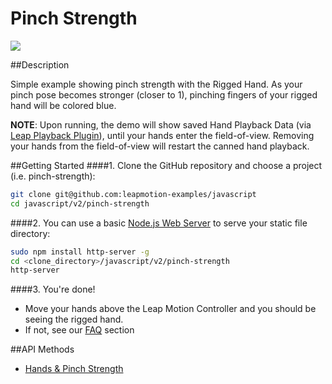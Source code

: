 Pinch Strength
=====

<img src="https://lm-assets.s3.amazonaws.com/screenshots/pinch_strength.png">

##Description

Simple example showing pinch strength with the Rigged Hand. As your pinch pose becomes stronger (closer to 1), pinching fingers of your rigged hand will be colored blue. 

**NOTE**: Upon running, the demo will show saved Hand Playback Data (via [Leap Playback Plugin](http://leapmotion.github.io/leapjs-plugins/docs/#playback)), until your hands enter the field-of-view. Removing your hands from the field-of-view will restart the canned hand playback.

##Getting Started
####1. Clone the GitHub repository and choose a project (i.e. pinch-strength):
```bash
git clone git@github.com:leapmotion-examples/javascript
cd javascript/v2/pinch-strength
```

####2. You can use a basic [Node.js Web Server](https://www.npmjs.org/package/node-http-server) to serve your static file directory:
```bash
sudo npm install http-server -g
cd <clone_directory>/javascript/v2/pinch-strength
http-server
```

####3. You're done!
* Move your hands above the Leap Motion Controller and you should be seeing the rigged hand.
* If not, see our [FAQ](https://developer.leapmotion.com/downloads/skeletal-beta/faq) section

##API Methods
* [Hands & Pinch Strength](https://developer.leapmotion.com/documentation/skeletal/javascript/api/Leap.Hand.html#pinchStrength)
